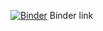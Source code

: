 [![Binder](https://mybinder.org/badge_logo.svg)](https://mybinder.org/v2/gh/DeeP-008/lab.git/HEAD) Binder link
